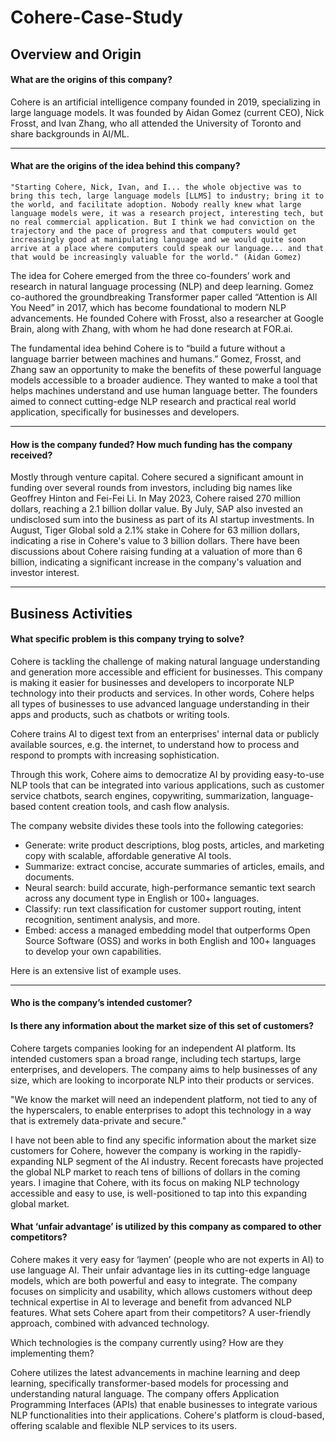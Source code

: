 # Cohere-Case-Study

## Overview and Origin

#### What are the origins of this company?

Cohere is an artificial intelligence company founded in 2019, specializing in large language models. It was founded by Aidan Gomez (current CEO), Nick Frosst, and Ivan Zhang, who all attended the University of Toronto and share backgrounds in AI/ML. 

---
#### What are the origins of the idea behind this company?

    "Starting Cohere, Nick, Ivan, and I... the whole objective was to bring this tech, large language models [LLMS] to industry; bring it to the world, and facilitate adoption. Nobody really knew what large language models were, it was a research project, interesting tech, but no real commercial application. But I think we had conviction on the trajectory and the pace of progress and that computers would get increasingly good at manipulating language and we would quite soon arrive at a place where computers could speak our language... and that that would be increasingly valuable for the world." (Aidan Gomez)

The idea for Cohere emerged from the three co-founders’ work and research in natural language processing (NLP) and deep learning. Gomez co-authored the groundbreaking Transformer paper called “Attention is All You Need” in 2017, which has become foundational to modern NLP advancements. He founded Cohere with Frosst, also a researcher at Google Brain, along with Zhang, with whom he had done research at FOR.ai. 

The fundamental idea behind Cohere is to “build a future without a language barrier between machines and humans.” Gomez, Frosst, and Zhang saw an opportunity to make the benefits of these powerful language models accessible to a broader audience. They wanted to make a tool that helps machines understand and use human language better. The founders aimed to connect cutting-edge NLP research and practical real world application, specifically for businesses and developers. 

--- 
#### How is the company funded? How much funding has the company received? 

Mostly through venture capital. Cohere secured a significant amount in funding over several rounds from investors, including big names like Geoffrey Hinton and Fei-Fei Li. In May 2023, Cohere raised 270 million dollars, reaching a 2.1 billion dollar value. By July, SAP also invested an undisclosed sum into the business as part of its AI startup investments. In August, Tiger Global sold a 2.1% stake in Cohere for 63 million dollars, indicating a rise in Cohere's value to 3 billion dollars. There have been discussions about Cohere raising funding at a valuation of more than 6 billion, indicating a significant increase in the company's valuation and investor interest​​.

---
## Business Activities

#### What specific problem is this company trying to solve? 

Cohere is tackling the challenge of making natural language understanding and generation more accessible and efficient for businesses. This company is making it easier for businesses and developers to incorporate NLP technology into their products and services. In other words, Cohere helps all types of businesses to use advanced language understanding in their apps and products, such as chatbots or writing tools.

Cohere trains AI to digest text from an enterprises' internal data or publicly available sources, e.g. the internet, to understand how to process and respond to prompts with increasing sophistication.

Through this work, Cohere aims to democratize AI by providing easy-to-use NLP tools that can be integrated into various applications, such as customer service chatbots, search engines, copywriting, summarization, language-based content creation tools, and cash flow analysis. 

The company website divides these tools into the following categories: 
- Generate: write product descriptions, blog posts, articles, and marketing copy with scalable, affordable generative AI tools.
- Summarize: extract concise, accurate summaries of articles, emails, and documents.
- Neural search: build accurate, high-performance semantic text search across any document type in English or 100+ languages.
- Classify: run text classification for customer support routing, intent recognition, sentiment analysis, and more.
- Embed: access a managed embedding model that outperforms Open Source Software (OSS) and works in both English and 100+ languages to develop your own capabilities.

Here is an extensive list of example uses.

---
#### Who is the company’s intended customer? 
#### Is there any information about the market size of this set of customers?

Cohere targets companies looking for an independent AI platform. Its intended customers span a broad range, including tech startups, large enterprises, and developers. The company aims to help businesses of any size, which are looking to incorporate NLP into their products or services. 

"We know the market will need an independent platform, not tied to any of the hyperscalers, to enable enterprises to adopt this technology in a way that is extremely data-private and secure."

I have not been able to find any specific information about the market size customers for Cohere, however the company is working in the rapidly-expanding NLP segment of the AI industry. Recent forecasts have projected the global NLP market to reach tens of billions of dollars in the coming years. I imagine that Cohere, with its focus on making NLP technology accessible and easy to use, is well-positioned to tap into this expanding global market.

#### What ‘unfair advantage’ is utilized by this company as compared to other competitors?

Cohere makes it very easy for ‘laymen’ (people who are not experts in AI) to use language AI. Their unfair advantage lies in its cutting-edge language models, which are both powerful and easy to integrate. The company focuses on simplicity and usability, which allows customers without deep technical expertise in AI to leverage and benefit from advanced NLP features. What sets Cohere apart from their competitors? A user-friendly approach, combined with advanced technology.

Which technologies is the company currently using? How are they implementing them? 

Cohere utilizes the latest advancements in machine learning and deep learning, specifically transformer-based models for processing and understanding natural language. The company offers Application Programming Interfaces (APIs) that enable businesses to integrate various NLP functionalities into their applications. Cohere's platform is cloud-based, offering scalable and flexible NLP services to its users.